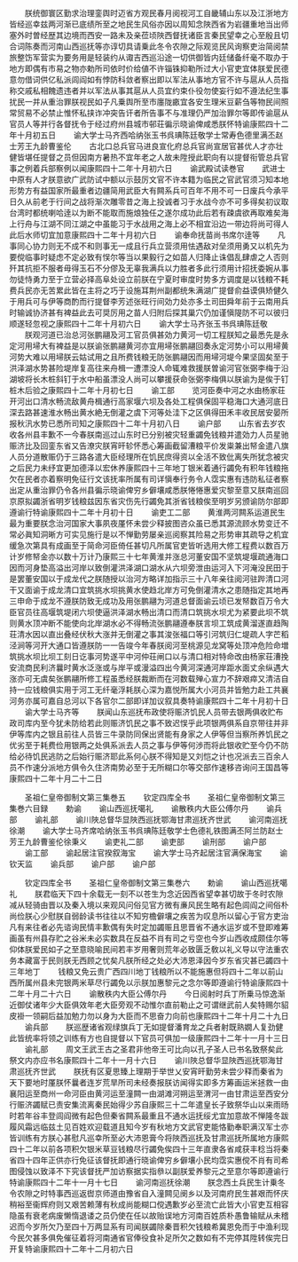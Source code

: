 <!-- { "loadSidebar": true } -->
　　朕统御寰区勤求治理銮舆时迈省方观民春月阅视河工自畿辅山东以及江浙地方皆经巡幸兹两河渐已底绩所至之地民生风俗亦因以周知念陜西省为岩疆重地当出师塞外时曽经歴其边境而西安一路未及亲莅顷陜西督抚诸臣言秦民望幸之心至殷且切合词陈奏而河南山西巡抚等亦谆切具请乗此冬令农隙之际观览民风询察吏治简阅禁旅整饬军营实为要务用是轻装约从诹吉西巡沿途一切供御皆内廷储备纤毫不取办于地方即偶有市易之物亦勅所司依时价给値不许锱铢抑勒所过大小官吏宜体朕爱民德意勿借词供亿私派闾阎如有悖防科敛者察出即以军法从事地方官不许与扈从人员指称交戚私相餽遗违者并以军法从事其扈从人员宜约束仆役勿使妄行如不遵法纪生事扰民一并从重治罪朕视民如子凡乗舆所至市廛陇畞宜各安生理米豆薪刍等物民间照常贸易不必禁止惟怀私挟诈冲突告讦者所告事不与准理仍严加治罪尔等即传谕扈从官员人等并行各督抚令于经过府州县城市邨荘徧示晓谕俾咸悉朕怀特谕康熙四十二年十月初五日
　　谕大学士马齐西哈纳张玉书呉琠陈廷敬学士常寿色德里满丕赵士芳王九龄曹鉴伦
　　古北口总兵官马进良宣化府总兵官尚宣居官甚优人才亦壮健皆堪任提督之员但因南方暑热不宜年老之人故未陞授此职向有以提督衔管总兵官事之例着兵部察例以闻康熙四十二年十月初六日
　　谕武殿试读巻官
　　武进士中原有人才朕意欲广武防试中额以示鼓厉文官不许本籍为临民之官武官须习知本地形势方有益国家所最重者边疆简用武臣大有闗系兵可百年不用不可一日废兵今承平日久从前老于行间之战将渐次雕零昔之海上投诚者习于水战今亦不可多得矣初议取台湾时都统喇哈逹以为断不能取而施烺独任之遂尔成功此后若有疎虞欲再取难矣海上行舟与江湖不同江湖之中虽能习于水战用之海上必不相宜沿边一带边将尚可得人此后水师切宜加意康熙四十二年十月初六日
　　谕奉命抚苗尚书席尔逹等
　　凡事同心协力则无不成不和则事无一成且行兵立营须用怯遇敌对垒须用勇又以机先为要傥临事时疑虑不定必致有悮尔等当以果毅行之如苗人归降止诛倡乱肆虐之人否则歼其抗拒不服者毋得玉石不分僇及无辜我满兵以力胜者多此行须用计招抚委婉从事勿徒恃勇力至于立营必择高阜处设立前朕在宁夏时审度时势多方调度是以钱粮不耗费兵民亦无苦累此皆在主将之巧于设施耳荆州副都统朱满湖广提督俞益谟俱矫健久于用兵可与伊等商酌而行提督李芳述张旺行间効力处亦多土司田舜年前于云南用兵时输诚协济甚有裨益此去可奨厉用之苗人归附后探其巢穴仍加谨愼隄防不可以彼归顺遂轻忽视之康熙四十二年十月初六日
　　谕大学士马齐张玉书呉琠陈廷敬
　　朕观河道已治总河张鹏翮及河工官员俱甚効力黄河一切工程朕知之最悉先是永定河用埽大有裨益是以朕谕张鹏翮黄河亦宜用埽张鹏翮回奏永定河势小可以用埽黄河势大难以用埽朕云姑试用之且所费钱粮无防张鹏翮因而用埽河堤今果坚固矣至于洪泽湖水势甚险堤岸复高往来舟楫一遭漂没人命辄难救援朕曽谕河官张弼李梅于沿湖坡将长木桩斜钉于水中船虽漂没人尚可以攀援获命张弼李梅俱以朕谕为是俟于钉桩木后验之康熙四十二年十月初七日
　　谕工部
　　览河臣奏中河之水由杨家荘开河出口清水畅流敌黄舟楫通行高家堰六坝及各处工程俱保固平稳海口大通河底日深去路甚速淮水畅出黄水絶无倒灌之虞下河等处洼下之区俱得田禾丰收民居安晏所报秋汛水势已悉所司知之康熙四十二年十月初八日
　　谕户部
　　山东省去岁农收各州县丰歉不一今春朕南巡过山东时已分别被灾轻重蠲免钱粮并遣効力人员星驰赈济比及回銮东省又告潦灾朕宵旰轸怀悉心筹画截留漕粮平价发粜兼出帑金遣八旗人员分道散赈仍于三路各遣大臣经理所在饥民庶得资以全活不致仳离失所犹念被灾之后民力未纾宜更加德泽以宏休养康熙四十三年地丁银米着通行蠲免有积年钱粮拖欠在民者亦着察明免征行文该抚率所属有司详愼奉行务令人霑实惠有违防私征者察出定从重治罪仍令各州县徧示晓谕俾穷乡僻壤咸悉朕惓惓惠爱灾黎至意又朕南巡回京原拟蠲浙省明岁钱粮兹因东省灾伤先行蠲免其浙省钱粮俟至明岁另颁谕防尔部即遵谕行特谕康熙四十二年十月初十日
　　谕吏工二部
　　黄淮两河闗系运道民生最为重要朕念治河国家大事夙夜厪怀未尝少释披图咨众虽已悉其源流顾水势变迁不常必眞知洞晰方可实见施行是以不惮勤劳屡亲巡阅察其险易之形势审其疏导之机宜缓急次第具有成画至于简命河臣倚任甚切凡所属官吏皆听选用大修工程费以数百万计岁修帑金亦以数十万计乃康熙三十七年黄淮并涨总河董安国不坚筑堤堰疏通海口因而河身垫高溢出河岸以致倒灌洪泽湖口湖水从六坝旁泄由运河入下河淹没民田于是罢董安国以于成龙代之朕随授以治河方略详加指示三十八年亲往阅河驻跸清口河干又面谕于成龙清口宜筑挑水坝挑黄水使趋北岸方可免倒灌清水之患随指定其地再三申命于成龙不遵朕防致无成功及用张鹏翮为河道总督面谕云顷已发帑数百万令大臣官员往高堰筑堤闭六坝使逼洪泽湖水畅出清口而清口筑挑水坝尤为紧要此坝不筑则黄水顶冲断不能使向北岸湖水必不得畅流张鹏翮遵奉朕言坝工筑成黄溜遂直趋陶荘清水因以直出叠经伏秋大涨并无倒灌之事其浚张福口等引河筑归仁堤疏人字芒稻泾涧等河开大通口皆遵朕防一一告竣今年春朕阅河至桃源见龙窝等处顶冲危险命増筑挑水坝比坝工刻日讫事河势遂平中河仲荘闸口以与清口相对特命改由杨家荘漕挽安流商民利济曩时黄水泛涨或与岸平或漫溢四出今黄河深通河岸距水面丈余纵遇大涨亦可无虞矣张鹏翮所修工程虽悉经朕裁断而在河数载殚心宣力不辞艰瘁又清洁自持一应钱粮俱实用于河工无纤毫浮耗朕心深为嘉悦所属大小河员并皆勉力赴工共襄河务亦属可嘉自总河以下各官尔二部即详加议叙具奏特谕康熙四十二年十月初十日
　　谕大学士马齐等
　　朕闻山东巡抚布政使将赈济饥民人员带去银两俱收贮布政司库内至今犹未防给若此则赈济饥民之事不致迟悮乎此项银两俱系自京带往并非伊等库内之银且前往人员皆三牛录防同保出贤能有身家之人伊等但当察所养饥民之优劣至于耗费俭用银两之处俱系派去人员之事与伊等何渉而将此银收贮至今仍不防给必待饥民逃防之后始行赈济耶此系何心朕不得知是又刘恺之计也况派去三百余人员不作速分派地方俱令久住济南势必至于无所糊口尔等交部作速移咨询问王国昌等康熙四十二年十月二十二日






　　圣祖仁皇帝御制文第三集巻五
　　钦定四库全书
　　圣祖仁皇帝御制文第三集巻六目録
　　勅谕
　　谕山西巡抚噶礼
　　谕散秩内大臣公傅尔丹
　　谕兵部
　　谕礼部
　　谕川陜总督华显陜西巡抚鄂海甘肃巡抚齐世武
　　谕河南巡抚徐潮
　　谕大学士马齐席哈纳张玉书呉琠陈廷敬学士色德礼铁图满丕阿兰防赵士芳王九龄曹鉴伦徐秉义
　　谕吏礼二部
　　谕吏部
　　谕刑部
　　谕户部
　　谕工部
　　谕起居注官揆叙海宝
　　谕大学士马齐起居注官满保海宝
　　谕钦天监
　　谕兵部
　　谕户部
　　谕户部








　　钦定四库全书
　　圣祖仁皇帝御制文第三集巻六
　　勅谕
　　谕山西巡抚噶礼
　　朕君临天下四十余载无一刻不以苍生为念近因西省望幸甚切故于冬时农隙减从轻骑由晋以及秦入境以来观风问俗见官方微有亷风民生略有起色闾阎之间俗朴尚俭朕心少慰朕自弱龄读书往往以不知穷檐僻壤之疾苦为叹息所以留心于官方吏治凡有来往者必先谘询民情丰歉偶有失时定加蠲赈且思晋省不通水运岁或不登即难筹画虽有州县存贮之谷米未必实数具在反益不肖有司之亏空也今岁山西收成颇佳尔等仰体朕爱民如子之至意晓喻民间若丰岁用奢则荒年必致匮乏敎以礼义导以守法重农务本藏富于民则朕无西顾之忧矣凡朕所经之处必大沛恩泽因今岁东省灾甚已蠲四十三年地丁
　　钱粮又免云贵广西四川地丁钱粮所以不能施惠但将四十二年以前山西所属州县未完银两米草尽行蠲免以示朕加惠黎元之念尔等即遵谕行特谕康熙四十二年十月二十六日
　　谕散秩内大臣公傅尔丹
　　今日阅射时兵丁所乗马惊逸渐近御仗诸年少大臣俱效年老大臣旁观不动惟尔直前勒止之可谓继武前人矣特赐尔貂皮褂一领嗣后益加勉力勿以身为大臣而不思奋力向前也康熙四十二年十月二十九日
　　谕兵部
　　朕巡歴诸省观绿旗兵丁无如提督潘育龙之兵者射既熟嫺人复劲健此皆统率将领之训练有方也自提督以下官员可俱加一级康熙四十二年十一月十三日
　　谕礼部
　　周文王武王古之圣君非他帝王可比向以孔子圣人已书名致祭矣此祭文内亦应书名康熙四十二年十一月十六日
　　谕川陜总督华显陜西巡抚鄂海甘肃巡抚齐世武
　　朕抚有区夏思臻上理期于举世乂安宵旰勤劳未尝少释而秦省为天下要地时厪朕怀曩者连岁荒旱所司未经奏报朕访闻得实即多方筹画运米拯救一由襄阳运至商州一命河臣由黄河运至潼闗一由湖滩河朔运至渭河一由甘肃运至西安分行赈济蠲赋已责安集流离秦民始得少苏自康熙三十二年遣皇长子致祭华山以来雨旸时若年谷丰登闾阎微有起色但秦省闗系最重且不通水运抚绥尤宜加意故不惮隆冬跋履风霜远临兹土见百姓欢迎载道且知今岁有秋地方文武官吏能恪勤奉职满汉军士亦皆训练有方朕心甚慰凡巡幸所至必大沛恩膏今将陜西巡抚及甘肃巡抚所属地方康熙四十二年以前各项积欠银米草豆钱粮尽行蠲免俟四十三年直隶各省咸获丰稔当将秦省四十四年正供亦行免征该督抚即通行晓谕俾穷乡僻壤小民均霑实惠傥不肖有司希图侵蚀以致泽不下究该督抚严加访察据实指叅以副朕爱养黎元之至意尔等即遵谕行特谕康熙四十二年十一月十七日
　　谕河南巡抚徐潮
　　朕念西土兵民生计乗冬令农隙之时特事西巡返辔京师道由豫省自入潼闗见阌乡以及河南府民生甚艰而怀庆稍裕至衞辉府则又艰苦赖薄有秋成尚能糊口傥遇歉岁必至流亡此皆大小官吏互相容隐虽有衰老病废懒惰退诿之员仍使在任以故贻误地方河南百姓质朴愚鲁输赋从未稽迟而今岁所欠乃至四十万两显系有司闻朕蠲除秦晋积欠钱粮希冀恩免而于中渔利现今民欠甚多俱免催征着将河南通省官俸役食补足所欠之数如有不完停其陞转俟完日开复特谕康熙四十二年十二月初六日
